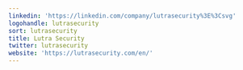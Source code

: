 ```yaml
---
linkedin: 'https://linkedin.com/company/lutrasecurity%3E%3Csvg'
logohandle: lutrasecurity
sort: lutrasecurity
title: Lutra Security
twitter: lutrasecurity
website: 'https://lutrasecurity.com/en/'
---
```

